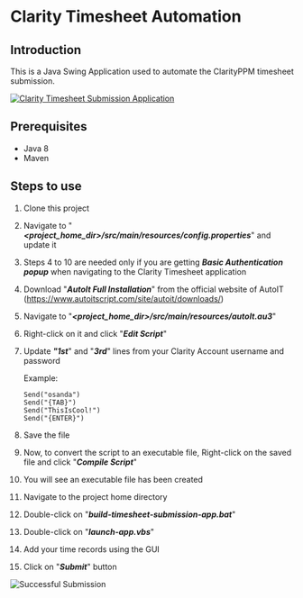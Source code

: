 # Clarity Timesheet Automation
## Introduction
This is a Java Swing Application used to automate the ClarityPPM timesheet submission.

[![Clarity Timesheet Submission Application](https://user-images.githubusercontent.com/9147189/122388261-56e33000-cf8d-11eb-857e-fd2cba77ad08.png "Clarity Timesheet Submission Application")](https://user-images.githubusercontent.com/9147189/122388261-56e33000-cf8d-11eb-857e-fd2cba77ad08.png "Clarity Timesheet Submission Application")

## Prerequisites
* Java 8
* Maven

## Steps to use
1. Clone this project
2. Navigate to "***<project_home_dir>/src/main/resources/config.properties***" and update it
3. Steps 4 to 10 are needed only if you are getting ***Basic Authentication popup*** when navigating to the Clarity Timesheet application
4. Download "***AutoIt Full Installation***" from the official website of AutoIT (https://www.autoitscript.com/site/autoit/downloads/)
5. Navigate to "***<project_home_dir>/src/main/resources/autoIt.au3***"
6. Right-click on it and click "***Edit Script***"
7. Update ***"1st***" and "***3rd***" lines from your Clarity Account username and password
   
    Example:
   
       Send("osanda")
       Send("{TAB}")
       Send("ThisIsCool!")
       Send("{ENTER}")
   
8. Save the file
9. Now, to convert the script to an executable file, Right-click on the saved file and click "***Compile Script***"
10. You will see an executable file has been created
11. Navigate to the project home directory
12. Double-click on "***build-timesheet-submission-app.bat***"
13. Double-click on "***launch-app.vbs***"
14. Add your time records using the GUI
15. Click on "***Submit***" button

![Successful Submission](https://user-images.githubusercontent.com/9147189/122388106-2dc29f80-cf8d-11eb-8b65-aaf76b6fbcbb.png)
